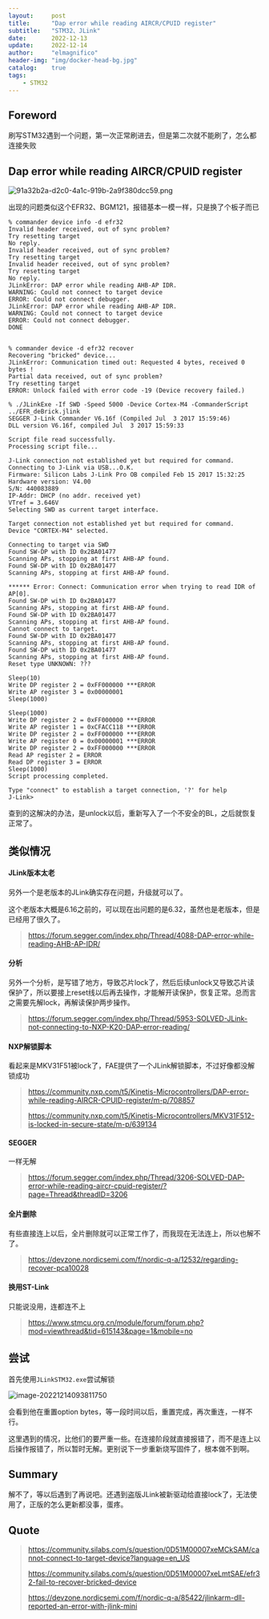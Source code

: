 ```yaml
---
layout:     post
title:      "Dap error while reading AIRCR/CPUID register"
subtitle:   "STM32、JLink"
date:       2022-12-13
update:     2022-12-14
author:     "elmagnifico"
header-img: "img/docker-head-bg.jpg"
catalog:    true
tags:
    - STM32
---
```


## Foreword

刷写STM32遇到一个问题，第一次正常刷进去，但是第二次就不能刷了，怎么都连接失败



## Dap error while reading AIRCR/CPUID register

![91a32b2a-d2c0-4a1c-919b-2a9f380dcc59.png](https://community.silabs.com/sfc/servlet.shepherd/version/renditionDownload?rendition=THUMB720BY480&versionId=0681M00000EWPBU&operationContext=CHATTER&contentId=05T1M00000qOPGF&page=0)

出现的问题类似这个EFR32、BGM121，报错基本一模一样，只是换了个板子而已

```
% commander device info -d efr32
Invalid header received, out of sync problem?
Try resetting target
No reply.
Invalid header received, out of sync problem?
Try resetting target
Invalid header received, out of sync problem?
Try resetting target
No reply.
JLinkError: DAP error while reading AHB-AP IDR. 
WARNING: Could not connect to target device
ERROR: Could not connect debugger.
JLinkError: DAP error while reading AHB-AP IDR. 
WARNING: Could not connect to target device
ERROR: Could not connect debugger.
DONE
 
 
% commander device -d efr32 recover
Recovering "bricked" device...
JLinkError: Communication timed out: Requested 4 bytes, received 0 bytes ! 
Partial data received, out of sync problem?
Try resetting target
ERROR: Unlock failed with error code -19 (Device recovery failed.)
 
% ./JLinkExe -If SWD -Speed 5000 -Device Cortex-M4 -CommanderScript ../EFR_deBrick.jlink
SEGGER J-Link Commander V6.16f (Compiled Jul  3 2017 15:59:46)
DLL version V6.16f, compiled Jul  3 2017 15:59:33
 
Script file read successfully.
Processing script file...
 
J-Link connection not established yet but required for command.
Connecting to J-Link via USB...O.K.
Firmware: Silicon Labs J-Link Pro OB compiled Feb 15 2017 15:32:25
Hardware version: V4.00
S/N: 440083889
IP-Addr: DHCP (no addr. received yet)
VTref = 3.646V
Selecting SWD as current target interface.
 
Target connection not established yet but required for command.
Device "CORTEX-M4" selected.
 
Connecting to target via SWD
Found SW-DP with ID 0x2BA01477
Scanning APs, stopping at first AHB-AP found.
Found SW-DP with ID 0x2BA01477
Scanning APs, stopping at first AHB-AP found.
 
****** Error: Connect: Communication error when trying to read IDR of AP[0].
Found SW-DP with ID 0x2BA01477
Scanning APs, stopping at first AHB-AP found.
Found SW-DP with ID 0x2BA01477
Scanning APs, stopping at first AHB-AP found.
Cannot connect to target.
Found SW-DP with ID 0x2BA01477
Scanning APs, stopping at first AHB-AP found.
Found SW-DP with ID 0x2BA01477
Scanning APs, stopping at first AHB-AP found.
Reset type UNKNOWN: ???
 
Sleep(10)
Write DP register 2 = 0xFF000000 ***ERROR
Write AP register 3 = 0x00000001
Sleep(1000)
 
Sleep(1000)
Write DP register 2 = 0xFF000000 ***ERROR
Write AP register 1 = 0xCFACC118 ***ERROR
Write DP register 2 = 0xFF000000 ***ERROR
Write AP register 0 = 0x00000001 ***ERROR
Write DP register 2 = 0xFF000000 ***ERROR
Read AP register 2 = ERROR
Read DP register 3 = ERROR
Sleep(1000)
Script processing completed.
 
Type "connect" to establish a target connection, '?' for help
J-Link>
```

查到的这解决的办法，是unlock以后，重新写入了一个不安全的BL，之后就恢复正常了。



## 类似情况



#### JLink版本太老

另外一个是老版本的JLink确实存在问题，升级就可以了。

这个老版本大概是6.16之前的，可以现在出问题的是6.32，虽然也是老版本，但是已经用了很久了。

> https://forum.segger.com/index.php/Thread/4088-DAP-error-while-reading-AHB-AP-IDR/



#### 分析

另外一个分析，是写错了地方，导致芯片lock了，然后后续unlock又导致芯片读保护了，所以要接上reset线以后再去操作，才能解开读保护，恢复正常。总而言之需要先解lock，再解读保护两步操作。

> https://forum.segger.com/index.php/Thread/5953-SOLVED-JLink-not-connecting-to-NXP-K20-DAP-error-reading/



#### NXP解锁脚本

看起来是MKV31F51被lock了，FAE提供了一个JLink解锁脚本，不过好像都没解锁成功

> https://community.nxp.com/t5/Kinetis-Microcontrollers/DAP-error-while-reading-AIRCR-CPUID-register/m-p/708857
>
> https://community.nxp.com/t5/Kinetis-Microcontrollers/MKV31F512-is-locked-in-secure-state/m-p/639134



#### SEGGER

一样无解

> https://forum.segger.com/index.php/Thread/3206-SOLVED-DAP-error-while-reading-aircr-cpuid-register/?page=Thread&threadID=3206



#### 全片删除

有些直接连上以后，全片删除就可以正常工作了，而我现在无法连上，所以也解不了。

> https://devzone.nordicsemi.com/f/nordic-q-a/12532/regarding-recover-pca10028



#### 换用ST-Link

只能说没用，连都连不上

> https://www.stmcu.org.cn/module/forum/forum.php?mod=viewthread&tid=615143&page=1&mobile=no



## 尝试

首先使用`JLinkSTM32.exe`尝试解锁

![image-20221214093811750](http://img.elmagnifico.tech:9514/static/upload/elmagnifico/202212140938967.png)

会看到他在重置option bytes，等一段时间以后，重置完成，再次重连，一样不行。

这里遇到的情况，比他们的要严重一些。在连接阶段就直接报错了，而不是连上以后操作报错了，所以暂时无解。更别说下一步重新烧写固件了，根本做不到啊。



## Summary

解不了，等以后遇到了再说吧。还遇到盗版JLink被新驱动给直接lock了，无法使用了，正版的怎么更新都没事，蛋疼。



## Quote

> https://community.silabs.com/s/question/0D51M00007xeMCkSAM/cannot-connect-to-target-device?language=en_US
>
> https://community.silabs.com/s/question/0D51M00007xeLmtSAE/efr32-fail-to-recover-bricked-device
>
> https://devzone.nordicsemi.com/f/nordic-q-a/85422/jlinkarm-dll-reported-an-error-with-jlink-mini



